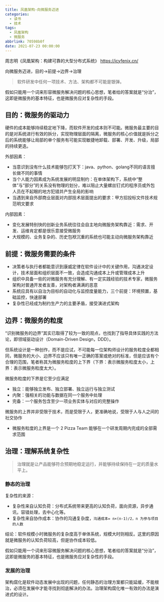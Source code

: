```yaml
---
title: 凤凰架构-向微服务迈进
categories:
  - 读书
  - 技术
tags:
  - 凤凰架构
  - 微服务
abbrlink: 70598b0f
date: 2021-07-23 00:00:00
---
```


周志明《凤凰架构：构建可靠的大型分布式系统》
https://icyfenix.cn/

向微服务迈进，目的->前提->边界->治理
<!-- more -->

> 软件研发中任何一项技术、方法、架构都不可能是银弹。

假如只能用一个词来形容微服务解决问题的核心思想，笔者给的答案就是“分治”，这即是微服务的基本特征，也是微服务应对复杂性的手段。

## 目的：微服务的驱动力
硬件的成本能够持续稳定地下降，而软件开发的成本则不可能。微服务最主要的目的是对系统进行有效的拆分，实现物理层面的隔离，微服务的核心价值就是拆分之后的系统能够让局部的单个服务有可能实现敏捷地卸载、部署、开发、升级，局部的持续更迭。

外部因素：
* 当意识到没有什么技术能够包打天下：java、python、golang不同的语言擅长做不同的事情
* 当个人能力因素成为系统发展的明显制约：在单体架构下，系统中“整体”与“部分”的关系没有物理的划分，难以阻止大量螺丝钉式的程序员或外包人员在不起眼的地方犯错并产生全局的影响
* 当遇到来自外部商业层面对内部技术层面提出的要求：甲方招投标文件技术规范明文要求

内部因素：
* 变化发展特别快的创新业务系统往往会自主地向微服务架构靠近：需求、开发、运维肯定都是很乐意接受微服务
* 大规模的、业务复杂的、历史包袱沉重的系统也可能主动向微服务架构靠近

## 前提：微服务需要的条件

* 决策者与执行者都能意识到康威定律在软件设计中的关键作用，沟通决定设计，技术层面和组织层面不一致，会造成沟通成本上升或管理成本上升
* 组织中具备一些的对微服务有充分理解、有一定实践经验的技术专家，微服务架构对普通开发者友善，对架构者满满的恶意
* 系统应具有以自治为目标的自动化与监控度量能力，三个前提：环境预置，基础监控，快速部署
* 复杂性已经成为制约生产力的主要矛盾，接受演进式架构

## 边界：微服务的粒度
“识别微服务的边界”其实已取得了较为一致的观点，也找到了指导具体实践的方法论，即领域驱动设计（Domain-Driven Design，DDD）。

但系统设计是一种创作，而不是应试，不可能每一位架构师设计的服务粒度全都相同，微服务的大小、边界不应该只有唯一正确的答案或绝对的标准，但是应该有个合理的范围，笔者称其为微服务粒度的上下界（下界：表示微服务粒度太小，上界：表示微服务粒度太大）。

微服务粒度的下界是它至少应满足
* 独立：能够独立发布、独立部署、独立运行与独立测试
* 内聚：强相关的功能与数据在同一个服务中处理
* 完备：一个服务包含至少一项业务实体与对应的完整操作

微服务的上界并非受限于技术，而是受限于人，更准确地说，受限于人与人之间的社交协作
* 微服务粒度的上界是一个 2 Pizza Team 能够在一个研发周期内完成的全部需求范围

## 治理：理解系统复杂性
> 治理就是让产品能够符合预期地稳定运行，并能够持续保持在一定的质量水平上。

### 静态的治理

复杂性的来源：
* 复杂性来自认知负荷：分布式系统带来更高的认知负荷，面向资源，异步通讯，容错处理，去中心化等。
* 复杂性来自协作成本：协作的沟通复杂度，`沟通成本= n×(n-1)/2，n 为参与项目的人数`

结论：软件规模小时微服务的复杂度高于单体系统，规模大时则相反。这里的原因就是微服务的认知负荷较高，但是协作成本较低。

假如只能用一个词来形容微服务解决问题的核心思想，笔者给的答案就是“分治”，这即是微服务的基本特征，也是微服务应对复杂性的手段。

### 发展的治理
架构腐化是软件动态发展中出现的问题，任何静态的治理方案都只能延缓，不能根治，必须在发展中才能寻找到彻底解决的办法。治理架构腐化唯一有效的办法是演进式的设计。